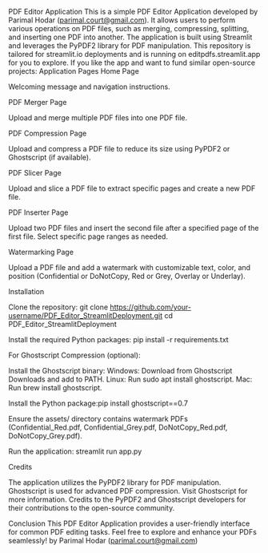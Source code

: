 PDF Editor Application
This is a simple PDF Editor Application developed by Parimal Hodar (parimal.court@gmail.com). It allows users to perform various operations on PDF files, such as merging, compressing, splitting, and inserting one PDF into another. The application is built using Streamlit and leverages the PyPDF2 library for PDF manipulation.
This repository is tailored for streamlit.io deployments and is running on editpdfs.streamlit.app for you to explore.
If you like the app and want to fund similar open-source projects: 
Application Pages
Home Page

Welcoming message and navigation instructions.

PDF Merger Page

Upload and merge multiple PDF files into one PDF file.

PDF Compression Page

Upload and compress a PDF file to reduce its size using PyPDF2 or Ghostscript (if available).

PDF Slicer Page

Upload and slice a PDF file to extract specific pages and create a new PDF file.

PDF Inserter Page

Upload two PDF files and insert the second file after a specified page of the first file. Select specific page ranges as needed.

Watermarking Page

Upload a PDF file and add a watermark with customizable text, color, and position (Confidential or DoNotCopy, Red or Grey, Overlay or Underlay).

Installation

Clone the repository:
git clone https://github.com/your-username/PDF_Editor_StreamlitDeployment.git
cd PDF_Editor_StreamlitDeployment


Install the required Python packages:
pip install -r requirements.txt


For Ghostscript Compression (optional):

Install the Ghostscript binary:
Windows: Download from Ghostscript Downloads and add to PATH.
Linux: Run sudo apt install ghostscript.
Mac: Run brew install ghostscript.


Install the Python package:pip install ghostscript==0.7




Ensure the assets/ directory contains watermark PDFs (Confidential_Red.pdf, Confidential_Grey.pdf, DoNotCopy_Red.pdf, DoNotCopy_Grey.pdf).

Run the application:
streamlit run app.py



Credits

The application utilizes the PyPDF2 library for PDF manipulation.
Ghostscript is used for advanced PDF compression. Visit Ghostscript for more information.
Credits to the PyPDF2 and Ghostscript developers for their contributions to the open-source community.

Conclusion
This PDF Editor Application provides a user-friendly interface for common PDF editing tasks. Feel free to explore and enhance your PDFs seamlessly!
by Parimal Hodar (parimal.court@gmail.com)